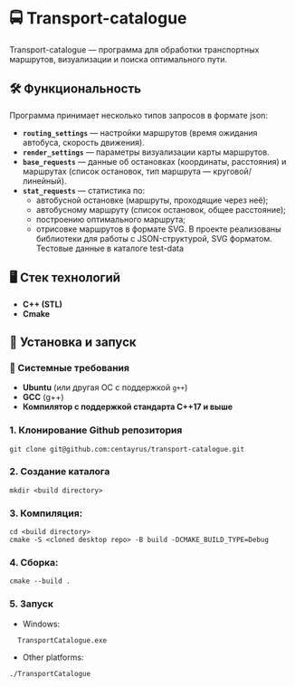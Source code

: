 # 🚍 Transport-catalogue

Transport-catalogue — программа для обработки транспортных маршрутов, визуализации и поиска оптимального пути.

## 🛠 Функциональность

Программа принимает несколько типов запросов в формате json:

- **`routing_settings`** — настройки маршрутов (время ожидания автобуса, скорость движения).
- **`render_settings`** — параметры визуализации карты маршрутов.
- **`base_requests`** — данные об остановках (координаты, расстояния) и маршрутах (список остановок, тип маршрута — круговой/линейный).
- **`stat_requests`** — статистика по:
  - автобусной остановке (маршруты, проходящие через неё);
  - автобусному маршруту (список остановок, общее расстояние);
  - построению оптимального маршрута;
  - отрисовке маршрутов в формате SVG.
В проекте реализованы библиотеки для работы с JSON-структурой, SVG форматом.  
Тестовые данные в каталоге test-data

## 🖥 Стек технологий

- **C++ (STL)**
- **Cmake**

## 🚀 Установка и запуск

### 🔧 Системные требования

- **Ubuntu** (или другая ОС с поддержкой `g++`)
- **GCC** (g++)
- **Компилятор с поддержкой стандарта C++17 и выше**

### 1. Клонирование Github репозитория
```
git clone git@github.com:centayrus/transport-catalogue.git
```
### 2. Создание каталога
``` 
mkdir <build directory>
```
### 3. Компиляция:
```
cd <build directory>
cmake -S <cloned desktop repo> -B build -DCMAKE_BUILD_TYPE=Debug
```
### 4. Сборка:
```
cmake --build .
```
### 5. Запуск
- Windows:
```
  TransportCatalogue.exe
```  
- Other platforms:
```
./TransportCatalogue
```